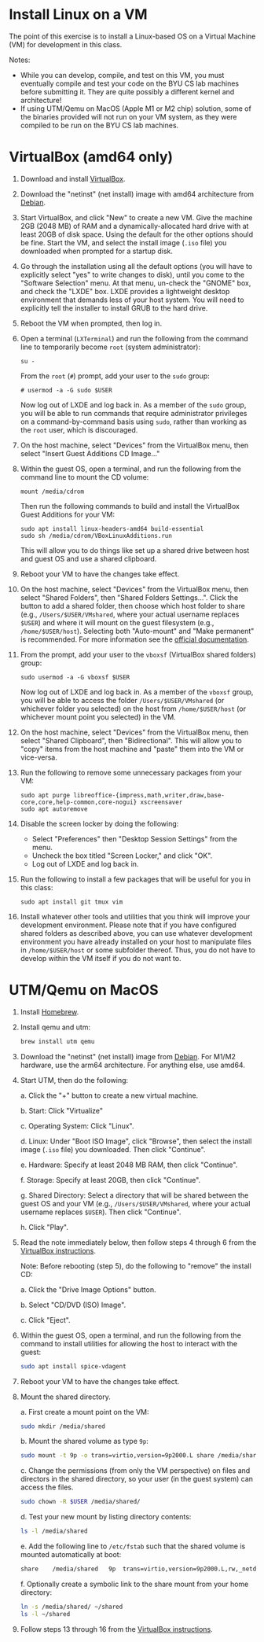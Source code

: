 # Install Linux on a VM

The point of this exercise is to install a Linux-based OS on a Virtual Machine
(VM) for development in this class.

Notes:
 - While you can develop, compile, and test on this VM, you must eventually
   compile and test your code on the BYU CS lab machines before submitting it.
   They are quite possibly a different kernel and architecture!
 - If using UTM/Qemu on MacOS (Apple M1 or M2 chip) solution, some of the
   binaries provided will not run on your VM system, as they were compiled to
   be run on the BYU CS lab machines.


# VirtualBox (amd64 only)

 1. Download and install
    [VirtualBox](https://www.virtualbox.org/wiki/Downloads).

 2. Download the "netinst" (net install) image with amd64 architecture from
    [Debian](https://www.debian.org/releases/stable/debian-installer/).

 3. Start VirtualBox, and click "New" to create a new VM.  Give the machine 2GB
    (2048 MB) of RAM and a dynamically-allocated hard drive with at least 20GB
    of disk space.  Using the default for the other options should be fine.
    Start the VM, and select the install image (`.iso` file) you downloaded
    when prompted for a startup disk.

 4. Go through the installation using all the default options (you will have to
    explicitly select "yes" to write changes to disk), until you come to the
    "Software Selection" menu.  At that menu, un-check the "GNOME" box, and
    check the "LXDE" box. LXDE provides a lightweight desktop environment that
    demands less of your host system.  You will need to explicitly tell the
    installer to install GRUB to the hard drive.

 5. Reboot the VM when prompted, then log in.

 6. Open a terminal (`LXTerminal`) and run the following from the command line
    to temporarily become `root` (system administrator):

    ```
    su -
    ```

    From the `root` (`#`) prompt, add your user to the `sudo` group:

    ```
    # usermod -a -G sudo $USER
    ```

    Now log out of LXDE and log back in.  As a member of the `sudo` group, you
    will be able to run commands that require administrator privileges on a
    command-by-command basis using `sudo`, rather than working as the `root`
    user, which is discouraged.

 7. On the host machine, select "Devices" from the VirtualBox menu, then select
    "Insert Guest Additions CD Image..."

 8. Within the guest OS, open a terminal, and run the following from the command
    line to mount the CD volume:

    ```
    mount /media/cdrom
    ```

    Then run the following commands to build and install the VirtualBox Guest
    Additions for your VM:

    ```
    sudo apt install linux-headers-amd64 build-essential
    sudo sh /media/cdrom/VBoxLinuxAdditions.run
    ```

    This will allow you to do things like set up a shared drive between host and
    guest OS and use a shared clipboard.

 9. Reboot your VM to have the changes take effect.

 10. On the host machine, select "Devices" from the VirtualBox menu, then
     select "Shared Folders", then "Shared Folders Settings...".  Click the
     button to add a shared folder, then choose which host folder to share
     (e.g., `/Users/$USER/VMshared`, where your actual username replaces
     `$USER`) and where it will mount on the guest filesystem (e.g.,
     `/home/$USER/host`).  Selecting both "Auto-mount" and "Make permanent" is
     recommended.  For more information see the
     [official documentation](https://docs.oracle.com/en/virtualization/virtualbox/7.0/user/guestadditions.html#sharedfolders).
 
 11. From the prompt, add your user to the `vboxsf` (VirtualBox shared folders)
     group:

     ```
     sudo usermod -a -G vboxsf $USER
     ```

     Now log out of LXDE and log back in.  As a member of the `vboxsf` group,
     you will be able to access the folder `/Users/$USER/VMshared` (or
     whichever folder you selected) on the host from `/home/$USER/host` (or
     whichever mount point you selected) in the VM.

 12. On the host machine, select "Devices" from the VirtualBox menu, then
     select "Shared Clipboard", then "Bidirectional". This will allow you to
     "copy" items from the host machine and "paste" them into the VM or
     vice-versa.

 13. Run the following to remove some unnecessary packages from your VM:

     ```
     sudo apt purge libreoffice-{impress,math,writer,draw,base-core,core,help-common,core-nogui} xscreensaver
     sudo apt autoremove
     ```

 14. Disable the screen locker by doing the following:
     - Select "Preferences" then "Desktop Session Settings" from the menu.
     - Uncheck the box titled "Screen Locker," and click "OK".
     - Log out of LXDE and log back in.

 15. Run the following to install a few packages that will be useful for you in
     this class:

     ```
     sudo apt install git tmux vim
     ```

 16. Install whatever other tools and utilities that you think will improve your
     development environment.  Please note that if you have configured shared
     folders as described above, you can use whatever development environment you
     have already installed on your host to manipulate files in
     `/home/$USER/host` or some subfolder thereof.  Thus, you do not have to
     develop within the VM itself if you do not want to.


# UTM/Qemu on MacOS

 1. Install [Homebrew](https://brew.sh/).

 2. Install qemu and utm:
    ```bash
    brew install utm qemu
    ```

 3. Download the "netinst" (net install) image from
    [Debian](https://www.debian.org/releases/stable/debian-installer/).
    For M1/M2 hardware, use the arm64 architecture.  For anything else, use
    amd64.

 4. Start UTM, then do the following:

    a. Click the "+" button to create a new virtual machine.

    b. Start: Click "Virtualize"

    c. Operating System: Click "Linux".

    d. Linux: Under "Boot ISO Image", click "Browse", then select the install
       image (`.iso` file) you downloaded.  Then click "Continue".

    e. Hardware: Specify at least 2048 MB RAM, then click "Continue".

    f. Storage: Specify at least 20GB, then click "Continue".

    g. Shared Directory: Select a directory that will be shared between the
       guest OS and your VM (e.g., `/Users/$USER/VMshared`, where your actual
       username replaces `$USER`).  Then click "Continue".

    h. Click "Play".

 5. Read the note immediately below, then follow steps 4 through 6 from the
    [VirtualBox instructions](#virtualbox-amd64-only).

    Note: Before rebooting (step 5), do the following to "remove" the install CD:

    a. Click the "Drive Image Options" button.

    b. Select "CD/DVD (ISO) Image".

    c. Click "Eject".

 6. Within the guest OS, open a terminal, and run the following from the command
    to install utilities for allowing the host to interact with the guest:

    ```bash
    sudo apt install spice-vdagent
    ```

 7. Reboot your VM to have the changes take effect.

 8. Mount the shared directory.

    a. First create a mount point on the VM:

       ```bash
       sudo mkdir /media/shared
       ```

    b. Mount the shared volume as type `9p`:

       ```bash
       sudo mount -t 9p -o trans=virtio,version=9p2000.L share /media/shared/
       ```

    c. Change the permissions (from only the VM perspective) on files and
       directors in the shared directory, so your user (in the guest system) can
       access the files.

       ```bash
       sudo chown -R $USER /media/shared/
       ```

    d. Test your new mount by listing directory contents:

       ```bash
       ls -l /media/shared
       ```

    e. Add the following line to `/etc/fstab` such that the shared volume is
       mounted automatically at boot:

       ```bash
       share	/media/shared	9p	trans=virtio,version=9p2000.L,rw,_netdev,nofail	0	0
       ```

    f. Optionally create a symbolic link to the share mount from your home
       directory:

       ```bash
       ln -s /media/shared/ ~/shared
       ls -l ~/shared
       ```


 9. Follow steps 13 through 16 from the
    [VirtualBox instructions](#virtualbox-amd64-only).
